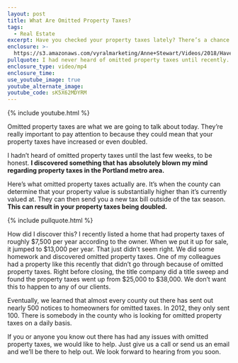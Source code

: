 ```yaml
---
layout: post
title: What Are Omitted Property Taxes?
tags:
  - Real Estate
excerpt: Have you checked your property taxes lately? There’s a chance they’ve doubled.
enclosure: >-
  https://s3.amazonaws.com/vyralmarketing/Anne+Stewart/Videos/2018/Have+You+Heard+Of+Omitted+Property+Taxes%253F+-+Oregon+Real+Estate+Agent.mp4
pullquote: I had never heard of omitted property taxes until recently.
enclosure_type: video/mp4
enclosure_time:
use_youtube_image: true
youtube_alternate_image:
youtube_code: sK5X62MDYRM
---
```


{% include youtube.html %}

Omitted property taxes are what we are going to talk about today. They’re really important to pay attention to because they could mean that your property taxes have increased or even doubled.

I hadn’t heard of omitted property taxes until the last few weeks, to be honest. **I discovered something that has absolutely blown my mind regarding property taxes in the Portland metro area.**

Here’s what omitted property taxes actually are. It’s when the county can determine that your property value is substantially higher than it’s currently valued at. They can then send you a new tax bill outside of the tax season. **This can result in your property taxes being doubled.**

{% include pullquote.html %}

How did I discover this? I recently listed a home that had property taxes of roughly $7,500 per year according to the owner. When we put it up for sale, it jumped to $13,000 per year. That just didn’t seem right. We did some homework and discovered omitted property taxes. One of my colleagues had a property like this recently that didn’t go through because of omitted property taxes. Right before closing, the title company did a title sweep and found the property taxes went up from $25,000 to $38,000. We don’t want this to happen to any of our clients.

Eventually, we learned that almost every county out there has sent out nearly 500 notices to homeowners for omitted taxes. In 2012, they only sent 100. There is somebody in the county who is looking for omitted property taxes on a daily basis.

If you or anyone you know out there has had any issues with omitted property taxes, we would like to help. Just give us a call or send us an email and we’ll be there to help out. We look forward to hearing from you soon.

&nbsp;